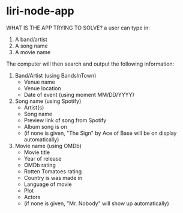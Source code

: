# liri-node-app

WHAT IS THE APP TRYING TO SOLVE?
a user can type in:

1. A band/artist
2. A song name
3. A movie name

The computer will then search and output the following information:

1. Band/Artist (using BandsInTown)
   - Venue name
   - Venue location
   - Date of event (using moment MM/DD/YYYY)
2. Song name (using Spotify)
   - Artist(s)
   - Song name
   - Preview link of song from Spotify
   - Album song is on
   - (if none is given, "The Sign" by Ace of Base will be on display automatically)
3. Movie name (using OMDb)
   - Movie title
   - Year of release
   - OMDb rating
   - Rotten Tomatoes rating
   - Country is was made in
   - Language of movie
   - Plot
   - Actors
   - (if none is given, "Mr. Nobody" will show up automatically)

